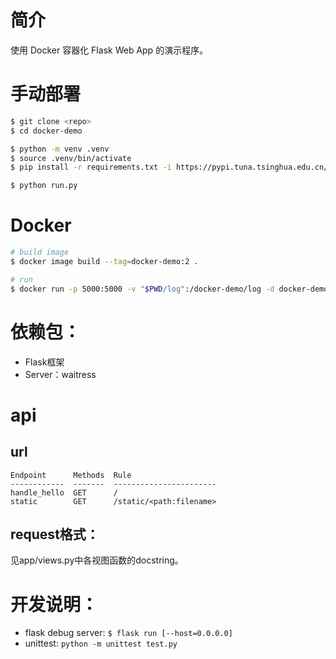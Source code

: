 # 简介
使用 Docker 容器化 Flask Web App 的演示程序。


# 手动部署
```bash
$ git clone <repo>
$ cd docker-demo

$ python -m venv .venv
$ source .venv/bin/activate
$ pip install -r requirements.txt -i https://pypi.tuna.tsinghua.edu.cn/simple # 清华pypi镜像。

$ python run.py
```


# Docker
```bash
# build image
$ docker image build --tag=docker-demo:2 .

# run
$ docker run -p 5000:5000 -v "$PWD/log":/docker-demo/log -d docker-demo:2
```


# 依赖包：
- Flask框架
- Server：waitress


# api
## url
```
Endpoint      Methods  Rule
------------  -------  -----------------------
handle_hello  GET      /
static        GET      /static/<path:filename>
```

## request格式：
见app/views.py中各视图函数的docstring。


# 开发说明：
- flask debug server: `$ flask run [--host=0.0.0.0]`
- unittest: `python -m unittest test.py`
